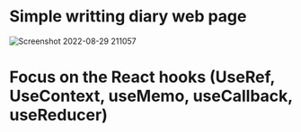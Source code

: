 # Simple writting diary web page
![Screenshot 2022-08-29 211057](https://user-images.githubusercontent.com/71339190/187325986-635bbc11-b01f-4139-86f2-213b7b30e47a.png)
# Focus on the React hooks (UseRef, UseContext, useMemo, useCallback, useReducer)
